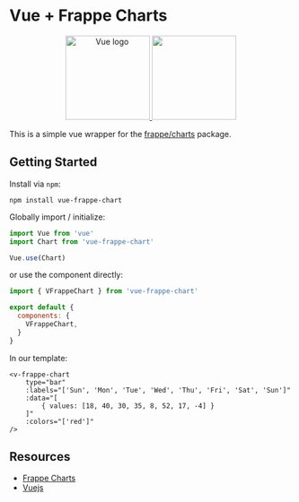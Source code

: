 # Vue + Frappe Charts

<p align="center">
    <a href="https://vuejs.org" target="_blank" rel="noopener noreferrer">
        <img width="150" src="https://vuejs.org/images/logo.png" alt="Vue logo" />
    </a>
    <a href="https://frappe.github.io/charts" target="_blank" rel="noopener noreferrer">
        <img src="https://raw.githubusercontent.com/frappe/design/master/logos/logo-2019/frappe-charts-logo.png" width="150" />
    </a>
</p>

This is a simple vue wrapper for the [frappe/charts](https://github.com/frappe/charts) package.

## Getting Started

Install via `npm`:

```
npm install vue-frappe-chart
```

Globally import / initialize:

```js
import Vue from 'vue'
import Chart from 'vue-frappe-chart'

Vue.use(Chart)
```

or use the component directly:

```js
import { VFrappeChart } from 'vue-frappe-chart'

export default {
  components: {
    VFrappeChart,
  }
}
```

In our template:

```vue
<v-frappe-chart
    type="bar"
    :labels="['Sun', 'Mon', 'Tue', 'Wed', 'Thu', 'Fri', 'Sat', 'Sun']"
    :data="[
        { values: [18, 40, 30, 35, 8, 52, 17, -4] }
    ]"
    :colors="['red']"
/>
```

## Resources
* [Frappe Charts](https://frappe.io/charts)
* [Vuejs](https://vuejs.org)
